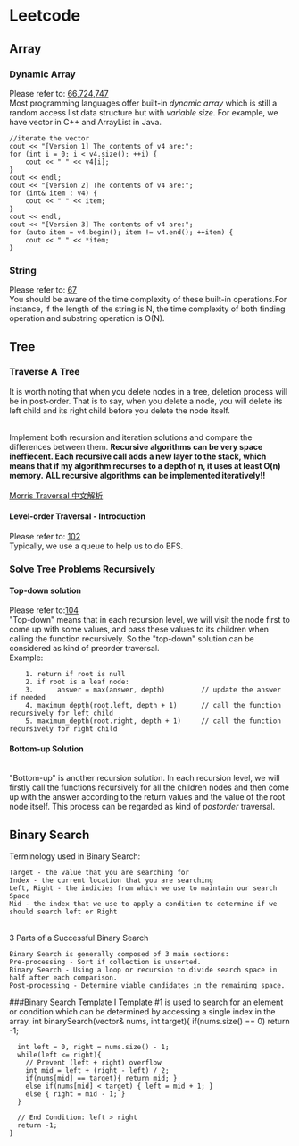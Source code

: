 # Leetcode

## Array 

### Dynamic Array
Please refer to: [66](./66_Plus_One/),[724](./724_Find_Pivot_Index/),[747](./747_Largest_Number_At_Least_Twice_of_Others/)
  <br>Most programming languages offer built-in *dynamic array* which is still a random access list data structure but with *variable size*. For example, we have vector in C++ and ArrayList in Java.
 

    //iterate the vector
    cout << "[Version 1] The contents of v4 are:";
    for (int i = 0; i < v4.size(); ++i) {
        cout << " " << v4[i];
    }
    cout << endl;
    cout << "[Version 2] The contents of v4 are:";
    for (int& item : v4) {
        cout << " " << item;
    }
    cout << endl;
    cout << "[Version 3] The contents of v4 are:";
    for (auto item = v4.begin(); item != v4.end(); ++item) {
        cout << " " << *item;
    }

### String 
Please refer to: [67](./67_Add_Binary)
<br> You should be aware of the time complexity of these built-in operations.For instance, if the length of the string is N, the time complexity of both finding operation and substring operation is O(N).

## Tree
### Traverse A Tree
It is worth noting that when you delete nodes in a tree, deletion process will be in post-order. That is to say, when you delete a node, you will delete its left child and its right child before you delete the node itself.

<br> Implement both recursion and iteration solutions and compare the differences between them.
**Recursive algorithms can be very space ineffiecent. Each recursive call adds a new layer to the stack, which means that if my algorithm recurses to a depth of n, it uses at least O(n) memory.**
**ALL recursive algorithms can be implemented iteratively!!**   
<br>[Morris Traversal 中文解析](http://www.cnblogs.com/AnnieKim/archive/2013/06/15/MorrisTraversal.html)

####  Level-order Traversal - Introduction
Please refer to: [102](./102_Binary_Tree_Level_Order_Traversal) 
<br>Typically, we use a queue to help us to do BFS. 

### Solve Tree Problems Recursively

#### Top-down solution
Please refer to:[104](./104_Maximum_Depth_of_Binary_Tree)
<br>"Top-down" means that in each recursion level, we will visit the node first to come up with some values, and pass these values to its children when calling the function recursively. So the "top-down" solution can be considered as kind of preorder traversal. 
<br>Example:

        1. return if root is null
        2. if root is a leaf node:
        3.      answer = max(answer, depth)         // update the answer if needed
        4. maximum_depth(root.left, depth + 1)      // call the function recursively for left child
        5. maximum_depth(root.right, depth + 1)     // call the function recursively for right child

#### Bottom-up Solution
<br>"Bottom-up" is another recursion solution. In each recursion level, we will firstly call the functions recursively for all the children nodes and then come up with the answer according to the return values and the value of the root node itself. This process can be regarded as kind of *postorder* traversal. 


## Binary Search

Terminology used in Binary Search:

    Target - the value that you are searching for
    Index - the current location that you are searching
    Left, Right - the indicies from which we use to maintain our search Space
    Mid - the index that we use to apply a condition to determine if we should search left or Right

<br>3 Parts of a Successful Binary Search

    Binary Search is generally composed of 3 main sections:
    Pre-processing - Sort if collection is unsorted.
    Binary Search - Using a loop or recursion to divide search space in half after each comparison.
    Post-processing - Determine viable candidates in the remaining space.

###Binary Search Template I
Template #1 is used to search for an element or condition which can be determined by accessing a single index in the array.
    int binarySearch(vector<int>& nums, int target){
      if(nums.size() == 0)
        return -1;

      int left = 0, right = nums.size() - 1;
      while(left <= right){
        // Prevent (left + right) overflow
        int mid = left + (right - left) / 2;
        if(nums[mid] == target){ return mid; }
        else if(nums[mid] < target) { left = mid + 1; }
        else { right = mid - 1; }
      }

      // End Condition: left > right
      return -1;
    }

